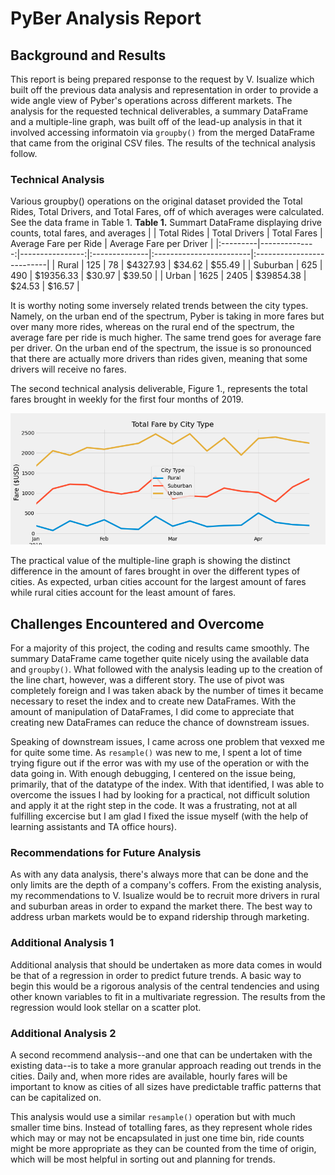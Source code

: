 # PyBer Analysis Report

## Background and Results

This report is being prepared response to the request by V. Isualize which built off the previous data analysis and representation in order to provide a wide angle view of Pyber's operations across different markets. The analysis for the requested technical deliverables, a summary DataFrame and a multiple-line graph, was built off of the lead-up analysis in that it involved accessing informatoin via ```groupby()``` from the merged DataFrame that came from the original CSV files. The results of the technical analysis follow.

### Technical Analysis
Various groupby() operations on the original dataset provided the Total Rides, Total Drivers, and Total Fares, off of which averages were calculated. See the data frame in Table 1.
**Table 1.** Summart DataFrame displaying drive counts, total fares, and averages 
|          |   Total Rides |   Total Drivers | Total Fares   | Average Fare per Ride   | Average Fare per Driver   |
|:---------|--------------:|----------------:|:--------------|:------------------------|:--------------------------|
| Rural    |           125 |              78 | $4327.93      | $34.62                  | $55.49                    |
| Suburban |           625 |             490 | $19356.33     | $30.97                  | $39.50                    |
| Urban    |          1625 |            2405 | $39854.38     | $24.53                  | $16.57                    |

It is worthy noting some inversely related trends between the city types. Namely, on the urban end of the spectrum, Pyber is taking in more fares but over many more rides, whereas on the rural end of the spectrum, the average fare per ride is much higher. The same trend goes for average fare per driver. On the urban end of the spectrum, the issue is so pronounced that there are actually more drivers than rides given, meaning that some drivers will receive no fares.

The second technical analysis deliverable, Figure 1., represents the total fares brought in weekly for the first four months of 2019. 

![](/analysis/Fig8.png)

The practical value of the multiple-line graph is showing the distinct difference in the amount of fares brought in over the different types of cities. As expected, urban cities account for the largest amount of fares while rural cities account for the least amount of fares.

## Challenges Encountered and Overcome

For a majority of this project, the coding and results came smoothly. The summary DataFrame came together quite nicely using the available data and ```groupby()```. What followed with the analysis leading up to the creation of the line chart, however, was a different story. The use of pivot was completely foreign and I was taken aback by the number of times it became necessary to reset the index and to create new DataFrames. With the amount of manipulation of DataFrames, I did come to appreciate that creating new DataFrames can reduce the chance of downstream issues.

Speaking of downstream issues, I came across one problem that vexxed me for quite some time. As ```resample()``` was new to me, I spent a lot of time trying figure out if the error was with my use of the operation or with the data going in. With enough debugging, I centered on the issue being, primarily, that of the datatype of the index. With that identified, I was able to overcome the issues I had by looking for a practical, not difficult solution and apply it at the right step in the code. It was a frustrating, not at all fulfilling excercise but I am glad I fixed the issue myself (with the help of learning assistants and TA office hours).

### Recommendations for Future Analysis

As with any data analysis, there's always more that can be done and the only limits are the depth of a company's coffers. From the existing analysis, my recommendations to V. Isualize would be to recruit more drivers in rural and suburban areas in order to expand the market there. The best way to address urban markets would be to expand ridership through marketing.

### Additional Analysis 1

Additional analysis that should be undertaken as more data comes in would be that of a regression in order to predict future trends. A basic way to begin this would be a rigorous analysis of the central tendencies and using other known variables to fit in a multivariate regression. The results from the regression would look stellar on a scatter plot.

### Additional Analysis 2

A second recommend analysis--and one that can be undertaken with the existing data--is to take a more granular approach reading out trends in the cities. Daily and, when more rides are available, hourly fares will be important to know as cities of all sizes have predictable traffic patterns that can be capitalized on.

This analysis would use a similar ```resample()``` operation but with much smaller time bins. Instead of totalling fares, as they represent whole rides which may or may not be encapsulated in just one time bin, ride counts might be more appropriate as they can be counted from the time of origin, which will be most helpful in sorting out and planning for trends.
